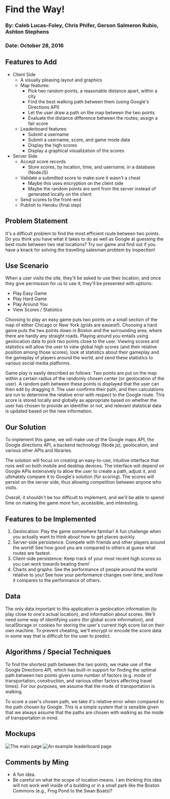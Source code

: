 # Find the Way! 
### By: Caleb Lucas-Foley, Chris Phifer, Gerson Salmeron Rubio, Ashton Stephens
### Date: October 28, 2016

## Features to Add
* Client Side
  * A visually pleasing layout and graphics
  * Map features:
    * Pick two random points, a reasonable distance apart, within a city
    * Find the best walking path between them (using Google's Directions API)
    * Let the user draw a path on the map between the two points
    * Evaluate the distance difference between the routes; assign a fair score
  * Leaderboard features:
    * Submit a username
    * Submit a username, score, and game mode data
    * Display the high scores
    * Display a graphical visualization of the scores
* Server Side
  * Accept score records
    * Store scores, by location, time, and username, in a database (NodeJS)
  * Validate a submitted score to make sure it wasn't a cheat
    * Maybe this uses encryption on the client side
    * Maybe the random points are sent from the server instead of generated locally on the client
  * Send scores to the front-end
  * Publish to Heroku (final step)

## Problem Statement
It's a difficult problem to find the most efficient route between two points.
Do you think you have what it takes to do as well as Google at guessing the
best route between two real locations? Try our game and find out if you
have a knack for solving the travelling salesman problem by inspection!

## Use Scenario
When a user visits the site, they'll be asked to use their location, and once
they give permission for us to use it, they'll be presented with options:
* Play Easy Game
* Play Hard Game
* Play Around You
* View Scores / Statistics
     
Choosing to play an easy game puts two points on a small section of the map of
either Chicago or New York (grids are easiest!). Choosing a hard game puts the
two points down in Boston and the surrounding area, where there are hardly any
straight roads. Playing around you entails using geolocation data to pick two
points close to the user. Viewing scores and statistics will allow the user to
view global high scores (and their relative position among those scores), look
at statistics about their gameplay and the gameplay of players around the
world, and send these statistics to various social media platforms.

Game play is easily described as follows: Two points are put on the map within
a certain radius of the randomly chosen center (or geolocation of the user).
A random path between these points is displayed that the user can then edit by
dragging it. The user confirms their path, and then calculations are run to
determine the relative error with respect to the Google route. This score is
stored locally and globally as appropriate based on whether the user has chosen
to provide an identifier  or not, and relevant statstical data is updated
based on the new information. 

## Our Solution
To implement this game, we will make use of the Google maps API, the Google
directions API, a backend technology (Node.js), geolocation, and various other
APIs and libraries.

The solution will focus on creating an easy-to-use, intuitive interface that
runs well on both mobile and desktop devices. The interface will depend on
Google APIs extensively to allow the user to create a path, adjust it, and
ultimately compare it to Google's solution (for scoring). The scores will
persist on the server side, thus allowing competition between anyone who
visits. 

Overall, it shouldn't be too difficult to implement, and we'll be able to
spend time on making the game more fun, accessible, and interesting. 

## Features to be Implemented
   1. Geolocation: Play the game somewhere familiar! A fun challenge when you
      actually want to think about how to get places quickly.
   2. Server-side persistence: Compete with friends and other players around
      the world! See how good you are compared to others at guess what routes
      are fastest.
   3. Client-side persistence: Keep track of your most recent high scores so
      you can work towards beating them!
   4. Charts and graphs: See the performance of people around the world
      relative to you! See how your performance changes over time, and how it
      compares to the performance of others. 

## Data
The only data important to this application is geolocation information (to play
close to one's actual location), and information about scores. We'll need some
way of identifying users (for global score information), and localStorage or
cookies for storing the user's current high score list on their own machine.
To prevent cheating, we'll encrypt or encode the score data in some way that
is difficult for the user to predict. 

## Algorithms / Special Techniques
To find the shortest path between the two points, we make use of the Google
Directions API, which has built-in support for finding the optimal path between
two points given some number of factors (e.g. mode of transportation,
construction, and various other factors affecting travel times). For our
purposes, we assume that the mode of transportation is walking.

To score a user's chosen path, we take it's relative error when compared to the
path chosen by Google. This is a simple system that is sensible given that we
always assume that the paths are chosen with walking as the mode of
transportation in mind. 

## Mockups

![The main page](ftw.png)
![An example leaderboard page](leaderboard.png)

## Comments by Ming
* A fun idea.
* Be careful on what the scope of location means. I am thinking this idea will not work well inside of a building or in a small park like the Boston Commons (e.g., Frog Pond to the Swan Boats)?
